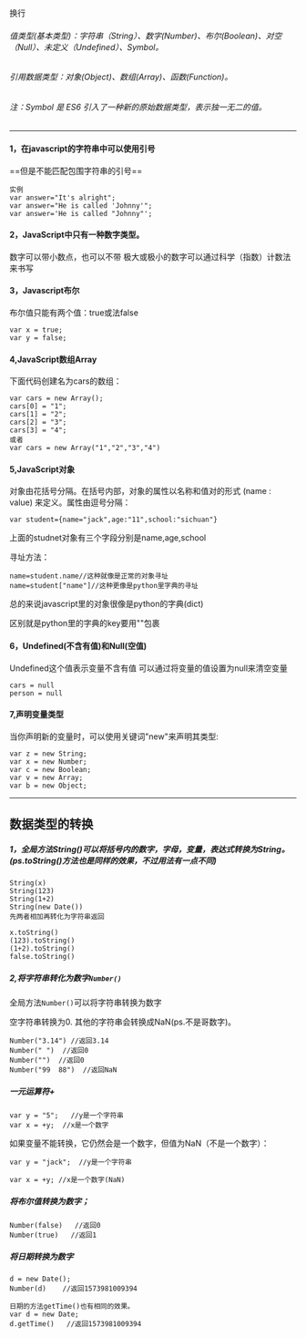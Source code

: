 <br>换行

###### 值类型(基本类型)：字符串（String）、数字(Number)、布尔(Boolean)、对空（Null）、未定义（Undefined）、Symbol。

###### 引用数据类型：对象(Object)、数组(Array)、函数(Function)。

###### 注：Symbol 是 ES6 引入了一种新的原始数据类型，表示独一无二的值。


---

#### 1，在javascript的字符串中可以使用引号
==但是不能匹配包围字符串的引号==
```
实例
var answer="It's alright";
var answer="He is called 'Johnny'";
var answer='He is called "Johnny"';
```

#### 2，JavaScript中只有一种数字类型。
数字可以带小数点，也可以不带
极大或极小的数字可以通过科学（指数）计数法来书写

#### 3，Javascript布尔
布尔值只能有两个值：true或法false
```
var x = true;
var y = false;
```

#### 4,JavaScript数组Array
下面代码创建名为cars的数组：
```
var cars = new Array();
cars[0] = "1";
cars[1] = "2";
cars[2] = "3";
cars[3] = "4";
或者
var cars = new Array("1","2","3","4")

```

#### 5,JavaScript对象
对象由花括号分隔。在括号内部，对象的属性以名称和值对的形式 (name : value) 来定义。属性由逗号分隔：
```
var student={name="jack",age:"11",school:"sichuan"}
```

上面的studnet对象有三个字段分别是name,age,school

寻址方法：
```
name=student.name//这种就像是正常的对象寻址
name=student["name"]//这种更像是python里字典的寻址
```
总的来说javascript里的对象很像是python的字典(dict)

区别就是python里的字典的key要用""包裹
#### 6，Undefined(不含有值)和Null(空值)
Undefined这个值表示变量不含有值
可以通过将变量的值设置为null来清空变量
```
cars = null
person = null
```

#### 7,声明变量类型
当你声明新的变量时，可以使用关键词"new"来声明其类型:
```
var z = new String;
var x = new Number;
var c = new Boolean;
var v = new Array;
var b = new Object;
```


---

## 数据类型的转换

##### 1，全局方法String()可以将括号内的数字，字母，变量，表达式转换为String。(ps.toString()方法也是同样的效果，不过用法有一点不同)
```
String(x)
String(123)
String(1+2) 
String(new Date())
先两者相加再转化为字符串返回

x.toString()
(123).toString()
(1+2).toString()
false.toString()
```

##### 2,将字符串转化为数字`Number()`
全局方法`Number()`可以将字符串转换为数字

空字符串转换为0.
其他的字符串会转换成NaN(ps.不是哥数字)。
```
Number("3.14") //返回3.14
Number(" ")  //返回0
Number("")  //返回0
Number("99  88")  //返回NaN
```
##### 一元运算符+

```
var y = "5";   //y是一个字符串
var x = +y;  //x是一个数字
```
如果变量不能转换，它仍然会是一个数字，但值为NaN（不是一个数字）：
```
var y = "jack";  //y是一个字符串

var x = +y; //x是一个数字(NaN)
```
##### 将布尔值转换为数字；
```
Number(false)   //返回0
Number(true)   //返回1
```
##### 将日期转换为数字
```
d = new Date();
Number(d)    //返回1573981009394

日期的方法getTime()也有相同的效果。
var d = new Date;
d.getTime()   //返回1573981009394
```